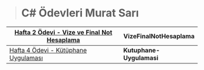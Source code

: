 > # C# Ödevleri **Murat Sarı**  

|[Hafta 2 Ödevi - Vize ve Final Not Hesaplama](./VizeFinalNotHesaplama)|**VizeFinalNotHesaplama**|
|--|--|
|[Hafta 4 Ödevi - Kütüphane Uygulaması](./Kutuphane-Uygulamasi)|**Kutuphane-Uygulamasi**|
